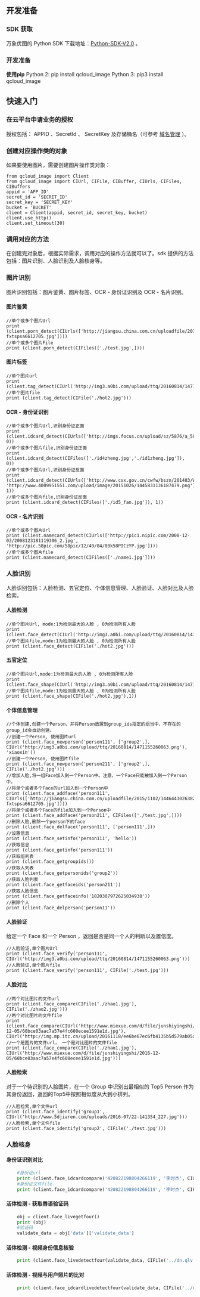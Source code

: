 ## 开发准备
### SDK 获取

万象优图的 Python SDK 下载地址：[Python-SDK-V2.0](http://github.com/tencentyun/image-python-sdk-v2.0) 。

### 开发准备
**使用pip**
Python 2:
pip install qcloud_image
Python 3:
pip3 install qcloud_image
## 快速入门
### 在云平台申请业务的授权

授权包括： APPID 、SecretId 、 SecretKey 及存储桶名（可参考 [域名管理](http://tcecqpoc.fsphere.cn/document/product/460/6937) ）。

### 创建对应操作类的对象
如果要使用图片，需要创建图片操作类对象：
```
from qcloud_image import Client
from qcloud_image import CIUrl, CIFile, CIBuffer, CIUrls, CIFiles, CIBuffers
appid = 'APP_ID'
secret_id = 'SECRET_ID'
secret_key = 'SECRET_KEY'
bucket = 'BUCKET'
client = Client(appid, secret_id, secret_key, bucket)
client.use_http()
client.set_timeout(30)
```

### 调用对应的方法
在创建完对象后，根据实际需求，调用对应的操作方法就可以了。sdk 提供的方法包括：图片识别、人脸识别及人脸核身等。
### 图片识别
图片识别包括：图片鉴黄、图片标签、OCR - 身份证识别及 OCR - 名片识别。
#### 图片鉴黄
```
//单个或多个图片Url
print (client.porn_detect(CIUrls(['http://jiangsu.china.com.cn/uploadfile/2015/1102/1446443026382534.jpg','http://n.sinaimg.cn/fashion/transform/20160704/flgG-fxtspsa6612705.jpg'])))
//单个或多个图片File
print (client.porn_detect(CIFiles(['./test.jpg',])))
```
#### 图片标签
```
//单个图片url
print (client.tag_detect(CIUrl('http://img3.a0bi.com/upload/ttq/20160814/1471155260063.png')))
//单个图片file
print (client.tag_detect(CIFile('./hot2.jpg')))
```

#### OCR - 身份证识别

```
//单个或多个图片Url,识别身份证正面
print (client.idcard_detect(CIUrls(['http://imgs.focus.cn/upload/sz/5876/a_58758051.jpg']), 0))
//单个或多个图片file,识别身份证正面
print (client.idcard_detect(CIFiles(['./id4zheng.jpg','./id1zheng.jpg']), 0))
//单个或多个图片Url,识别身份证反面
print (client.idcard_detect(CIUrls(['http://www.csx.gov.cn/cwfw/bszn/201403/W020121030349825312574.jpg', 'http://www.4009951551.com/upload/image/20151026/1445831136187479.png']), 1))
//单个或多个图片file,识别身份证反面
print (client.idcard_detect(CIFiles(['./id5_fan.jpg']), 1))
```
#### OCR - 名片识别
```
//单个或多个图片Url
print (client.namecard_detect(CIUrls(['http://pic1.nipic.com/2008-12-03/2008123181119306_2.jpg', 'http://pic.58pic.com/58pic/12/49/04/80k58PICzYP.jpg'])))
//单个或多个图片file
print (client.namecard_detect(CIFiles(['./name1.jpg'])))
```
### 人脸识别
人脸识别包括：人脸检测、五官定位、个体信息管理、人脸验证、人脸对比及人脸检索。
#### 人脸检测
```
//单个图片Url, mode:1为检测最大的人脸 , 0为检测所有人脸
print (client.face_detect(CIUrl('http://img3.a0bi.com/upload/ttq/20160814/1471155260063.png')))
//单个图片file,mode:1为检测最大的人脸 , 0为检测所有人脸
print (client.face_detect(CIFile('./hot2.jpg')))
```
#### 五官定位
```
//单个图片Url,mode:1为检测最大的人脸 , 0为检测所有人脸
print (client.face_shape(CIUrl('http://img3.a0bi.com/upload/ttq/20160814/1471155260063.png'),1))
//单个图片file,mode:1为检测最大的人脸 , 0为检测所有人脸
print (client.face_shape(CIFile('./hot2.jpg'),1))
```
#### 个体信息管理
```
//个体创建,创建一个Person，并将Person放置到group_ids指定的组当中，不存在的group_id会自动创建。
//创建一个Person, 使用图片url
print (client.face_newperson('person111', ['group2',], CIUrl('http://img3.a0bi.com/upload/ttq/20160814/1471155260063.png'), 'xiaoxin'))
//创建一个Person, 使用图片file
print (client.face_newperson('person211', ['group2',], CIFile('./hot2.jpg')))
//增加人脸,将一组Face加入到一个Person中。注意，一个Face只能被加入到一个Person中。 
//将单个或者多个Face的url加入到一个Person中
print (client.face_addface('person111', CIUrls(['http://jiangsu.china.com.cn/uploadfile/2015/1102/1446443026382534.jpg','http://n.sinaimg.cn/fashion/transform/20160704/flgG-fxtspsa6612705.jpg'])))
//将单个或者多个Face的file加入到一个Person中
print (client.face_addface('person211', CIFiles(['./test.jpg',])))
//删除人脸,删除一个person下的face
print (client.face_delface('person111', ['person111',]))
//设置信息
print (client.face_setinfo('person111', 'hello'))
//获取信息
print (client.face_getinfo('person111'))
//获取组列表
print (client.face_getgroupids())
//获取人列表
print (client.face_getpersonids('group2'))
//获取人脸列表
print (client.face_getfaceids('person211'))
//获取人脸信息
print (client.face_getfaceinfo('1820307972625034938'))
//删除个人
print (client.face_delperson('person11'))
```
#### 人脸验证
给定一个 Face 和一个 Person ，返回是否是同一个人的判断以及置信度。
```
//人脸验证,单个图片Url
print (client.face_verify('person111', CIUrl('http://img3.a0bi.com/upload/ttq/20160814/1471155260063.png')))
//人脸验证,单个图片file
print (client.face_verify('person111', CIFile('./test.jpg')))
```
#### 人脸对比
```
//两个对比图片的文件url
print (client.face_compare(CIFile('./zhao1.jpg'), CIFile('./zhao2.jpg')))
//两个对比图片的文件file
print (client.face_compare(CIUrl('http://www.miexue.com/d/file/junshiyingshi/2016-12-05/60bce03aac7a57e4fc600ecee1591e1d.jpg'), CIUrl('http://img.mp.itc.cn/upload/20161118/ee6be67ec6fb4135b5d579ab05acd715_th.jpg')))
//一个是图片的文件url， 一个是对比图片的文件file
print (client.face_compare(CIFile('./zhao1.jpg'), CIUrl('http://www.miexue.com/d/file/junshiyingshi/2016-12-05/60bce03aac7a57e4fc600ecee1591e1d.jpg')))
```
#### 人脸检索
对于一个待识别的人脸图片，在一个 Group 中识别出最相似的 Top5 Person 作为其身份返回，返回的Top5中按照相似度从大到小排列。
```
//人脸检索,单个文件url
print (client.face_identify('group1', CIUrl('http://www.5djiaren.com/uploads/2016-07/22-141354_227.jpg')))
//人脸检索,单个文件file
print (client.face_identify('group2', CIFile('./test.jpg')))
```
### 人脸核身   

#### 身份证识别对比
```python
	#身份证url
	print (client.face_idcardcompare('420822198804266119', '李时杰', CIUrl('http://docs.ebdoor.com/Image/CompanyCertificate/1/16844.jpg')))
	#身份证文件file
	print (client.face_idcardcompare('420822198804266119', '李时杰', CIFile('./id4_zheng.jpg')))
```
#### 活体检测 - 获取唇语验证码
```python
	obj = client.face_livegetfour()
	print (obj)
	#验证码
	validate_data = obj['data']['validate_data']
```
#### 活体检测 - 视频身份信息核验

```python	
	print (client.face_livedetectfour(validate_data, CIFile('../dn.qlv'), False, CIFile('../wxb.jpg')))
```
#### 活体检测 - 视频与用户照片的比对	

```python	
	print (client.face_idcardlivedetectfour(validate_data, CIFile('../dnn.qlv'), '330782198802084329', '李时杰'))
```

